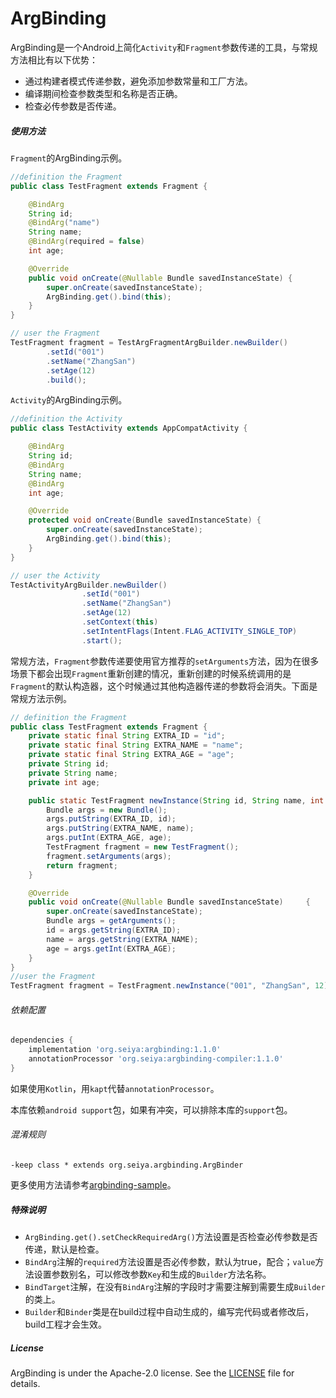 # ArgBinding
ArgBinding是一个Android上简化`Activity`和`Fragment`参数传递的工具，与常规方法相比有以下优势：

- 通过构建者模式传递参数，避免添加参数常量和工厂方法。
- 编译期间检查参数类型和名称是否正确。
- 检查必传参数是否传递。

##### 使用方法

`Fragment`的ArgBinding示例。

```java
//definition the Fragment
public class TestFragment extends Fragment {

    @BindArg
    String id;
    @BindArg("name")
    String name;
    @BindArg(required = false)
    int age;

    @Override
    public void onCreate(@Nullable Bundle savedInstanceState) {
        super.onCreate(savedInstanceState);
        ArgBinding.get().bind(this);
    }
}

// user the Fragment
TestFragment fragment = TestArgFragmentArgBuilder.newBuilder()
        .setId("001")
        .setName("ZhangSan")
        .setAge(12)
        .build();
```

`Activity`的ArgBinding示例。

```java
//definition the Activity
public class TestActivity extends AppCompatActivity {

    @BindArg
    String id;
    @BindArg
    String name;
    @BindArg
    int age;

    @Override
    protected void onCreate(Bundle savedInstanceState) {
        super.onCreate(savedInstanceState);
        ArgBinding.get().bind(this);
    }
}

// user the Activity
TestActivityArgBuilder.newBuilder()
                .setId("001")
                .setName("ZhangSan")
                .setAge(12)
                .setContext(this)
                .setIntentFlags(Intent.FLAG_ACTIVITY_SINGLE_TOP)
                .start();
```

常规方法，`Fragment`参数传递要使用官方推荐的`setArguments`方法，因为在很多场景下都会出现`Fragment`重新创建的情况，重新创建的时候系统调用的是`Fragment`的默认构造器，这个时候通过其他构造器传递的参数将会消失。下面是常规方法示例。

```java
// definition the Fragment
public class TestFragment extends Fragment {
    private static final String EXTRA_ID = "id";
    private static final String EXTRA_NAME = "name";
    private static final String EXTRA_AGE = "age";
    private String id;
    private String name;
    private int age;

    public static TestFragment newInstance(String id, String name, int age) {
        Bundle args = new Bundle();
        args.putString(EXTRA_ID, id);
        args.putString(EXTRA_NAME, name);
        args.putInt(EXTRA_AGE, age);
        TestFragment fragment = new TestFragment();
        fragment.setArguments(args);
        return fragment;
    }

    @Override
    public void onCreate(@Nullable Bundle savedInstanceState) 	  {
        super.onCreate(savedInstanceState);
        Bundle args = getArguments();
        id = args.getString(EXTRA_ID);
        name = args.getString(EXTRA_NAME);
        age = args.getInt(EXTRA_AGE);
    }
}
//user the Fragment
TestFragment fragment = TestFragment.newInstance("001", "ZhangSan", 12);
```

###### 依赖配置

```groovy
dependencies {
    implementation 'org.seiya:argbinding:1.1.0'
    annotationProcessor 'org.seiya:argbinding-compiler:1.1.0'
}
```

如果使用`Kotlin`，用`kapt`代替`annotationProcessor`。

本库依赖`android support`包，如果有冲突，可以排除本库的`support`包。

###### 混淆规则

```
-keep class * extends org.seiya.argbinding.ArgBinder
```

更多使用方法请参考[argbinding-sample](https://github.com/hbzha/ArgBinding/tree/master/argbinding-sample)。

##### 特殊说明

- `ArgBinding.get().setCheckRequiredArg()`方法设置是否检查必传参数是否传递，默认是检查。
- `BindArg`注解的`required`方法设置是否必传参数，默认为true，配合；`value`方法设置参数别名，可以修改参数`Key`和生成的`Builder`方法名称。
- `BindTarget`注解，在没有`BindArg`注解的字段时才需要注解到需要生成`Builder`的类上。
- `Builder`和`Binder`类是在build过程中自动生成的，编写完代码或者修改后，build工程才会生效。

##### License

ArgBinding is under the Apache-2.0 license. See the [LICENSE](LICENSE) file for details.



